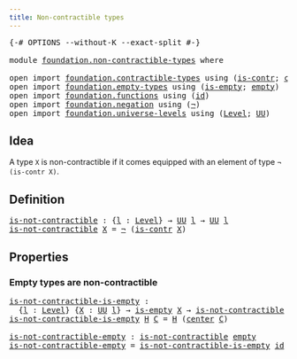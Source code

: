 ```yaml
---
title: Non-contractible types
---
```


<pre class="Agda"><a id="48" class="Symbol">{-#</a> <a id="52" class="Keyword">OPTIONS</a> <a id="60" class="Pragma">--without-K</a> <a id="72" class="Pragma">--exact-split</a> <a id="86" class="Symbol">#-}</a>

<a id="91" class="Keyword">module</a> <a id="98" href="foundation.non-contractible-types.html" class="Module">foundation.non-contractible-types</a> <a id="132" class="Keyword">where</a>

<a id="139" class="Keyword">open</a> <a id="144" class="Keyword">import</a> <a id="151" href="foundation.contractible-types.html" class="Module">foundation.contractible-types</a> <a id="181" class="Keyword">using</a> <a id="187" class="Symbol">(</a><a id="188" href="foundation-core.contractible-types.html#1006" class="Function">is-contr</a><a id="196" class="Symbol">;</a> <a id="198" href="foundation-core.contractible-types.html#1098" class="Function">center</a><a id="204" class="Symbol">;</a> <a id="206" href="foundation-core.contractible-types.html#1438" class="Function">contraction</a><a id="217" class="Symbol">)</a>
<a id="219" class="Keyword">open</a> <a id="224" class="Keyword">import</a> <a id="231" href="foundation.empty-types.html" class="Module">foundation.empty-types</a> <a id="254" class="Keyword">using</a> <a id="260" class="Symbol">(</a><a id="261" href="foundation-core.empty-types.html#1228" class="Function">is-empty</a><a id="269" class="Symbol">;</a> <a id="271" href="foundation-core.empty-types.html#1057" class="Datatype">empty</a><a id="276" class="Symbol">)</a>
<a id="278" class="Keyword">open</a> <a id="283" class="Keyword">import</a> <a id="290" href="foundation.functions.html" class="Module">foundation.functions</a> <a id="311" class="Keyword">using</a> <a id="317" class="Symbol">(</a><a id="318" href="foundation-core.functions.html#322" class="Function">id</a><a id="320" class="Symbol">)</a>
<a id="322" class="Keyword">open</a> <a id="327" class="Keyword">import</a> <a id="334" href="foundation.negation.html" class="Module">foundation.negation</a> <a id="354" class="Keyword">using</a> <a id="360" class="Symbol">(</a><a id="361" href="foundation-core.negation.html#465" class="Function">¬</a><a id="362" class="Symbol">)</a>
<a id="364" class="Keyword">open</a> <a id="369" class="Keyword">import</a> <a id="376" href="foundation.universe-levels.html" class="Module">foundation.universe-levels</a> <a id="403" class="Keyword">using</a> <a id="409" class="Symbol">(</a><a id="410" href="Agda.Primitive.html#597" class="Postulate">Level</a><a id="415" class="Symbol">;</a> <a id="417" href="foundation-core.universe-levels.html#235" class="Primitive">UU</a><a id="419" class="Symbol">)</a>
</pre>
## Idea

A type `X` is non-contractible if it comes equipped with an element of type `¬ (is-contr X)`.

## Definition

<pre class="Agda"><a id="is-not-contractible"></a><a id="553" href="foundation.non-contractible-types.html#553" class="Function">is-not-contractible</a> <a id="573" class="Symbol">:</a> <a id="575" class="Symbol">{</a><a id="576" href="foundation.non-contractible-types.html#576" class="Bound">l</a> <a id="578" class="Symbol">:</a> <a id="580" href="Agda.Primitive.html#597" class="Postulate">Level</a><a id="585" class="Symbol">}</a> <a id="587" class="Symbol">→</a> <a id="589" href="foundation-core.universe-levels.html#235" class="Primitive">UU</a> <a id="592" href="foundation.non-contractible-types.html#576" class="Bound">l</a> <a id="594" class="Symbol">→</a> <a id="596" href="foundation-core.universe-levels.html#235" class="Primitive">UU</a> <a id="599" href="foundation.non-contractible-types.html#576" class="Bound">l</a>
<a id="601" href="foundation.non-contractible-types.html#553" class="Function">is-not-contractible</a> <a id="621" href="foundation.non-contractible-types.html#621" class="Bound">X</a> <a id="623" class="Symbol">=</a> <a id="625" href="foundation-core.negation.html#465" class="Function">¬</a> <a id="627" class="Symbol">(</a><a id="628" href="foundation-core.contractible-types.html#1006" class="Function">is-contr</a> <a id="637" href="foundation.non-contractible-types.html#621" class="Bound">X</a><a id="638" class="Symbol">)</a>
</pre>
## Properties

### Empty types are non-contractible

<pre class="Agda"><a id="is-not-contractible-is-empty"></a><a id="706" href="foundation.non-contractible-types.html#706" class="Function">is-not-contractible-is-empty</a> <a id="735" class="Symbol">:</a>
  <a id="739" class="Symbol">{</a><a id="740" href="foundation.non-contractible-types.html#740" class="Bound">l</a> <a id="742" class="Symbol">:</a> <a id="744" href="Agda.Primitive.html#597" class="Postulate">Level</a><a id="749" class="Symbol">}</a> <a id="751" class="Symbol">{</a><a id="752" href="foundation.non-contractible-types.html#752" class="Bound">X</a> <a id="754" class="Symbol">:</a> <a id="756" href="foundation-core.universe-levels.html#235" class="Primitive">UU</a> <a id="759" href="foundation.non-contractible-types.html#740" class="Bound">l</a><a id="760" class="Symbol">}</a> <a id="762" class="Symbol">→</a> <a id="764" href="foundation-core.empty-types.html#1228" class="Function">is-empty</a> <a id="773" href="foundation.non-contractible-types.html#752" class="Bound">X</a> <a id="775" class="Symbol">→</a> <a id="777" href="foundation.non-contractible-types.html#553" class="Function">is-not-contractible</a> <a id="797" href="foundation.non-contractible-types.html#752" class="Bound">X</a>
<a id="799" href="foundation.non-contractible-types.html#706" class="Function">is-not-contractible-is-empty</a> <a id="828" href="foundation.non-contractible-types.html#828" class="Bound">H</a> <a id="830" href="foundation.non-contractible-types.html#830" class="Bound">C</a> <a id="832" class="Symbol">=</a> <a id="834" href="foundation.non-contractible-types.html#828" class="Bound">H</a> <a id="836" class="Symbol">(</a><a id="837" href="foundation-core.contractible-types.html#1098" class="Function">center</a> <a id="844" href="foundation.non-contractible-types.html#830" class="Bound">C</a><a id="845" class="Symbol">)</a>

<a id="is-not-contractible-empty"></a><a id="848" href="foundation.non-contractible-types.html#848" class="Function">is-not-contractible-empty</a> <a id="874" class="Symbol">:</a> <a id="876" href="foundation.non-contractible-types.html#553" class="Function">is-not-contractible</a> <a id="896" href="foundation-core.empty-types.html#1057" class="Datatype">empty</a>
<a id="902" href="foundation.non-contractible-types.html#848" class="Function">is-not-contractible-empty</a> <a id="928" class="Symbol">=</a> <a id="930" href="foundation.non-contractible-types.html#706" class="Function">is-not-contractible-is-empty</a> <a id="959" href="foundation-core.functions.html#322" class="Function">id</a>
</pre>